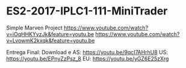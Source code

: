 # ES2-2017-IPLC1-111-MiniTrader
Simple Marven Project
https://www.youtube.com/watch?v=iOqHHKYvzJk&feature=youtu.be
https://www.youtube.com/watch?v=LvowmK2kxqk&feature=youtu.be



Entrega Final:   Download e AS:   https://youtu.be/9qcI7AHrhU8
                US:   https://youtu.be/EPnyZzPsz_8
                EU:   https://youtu.be/yGZ6E25zXrg
               


